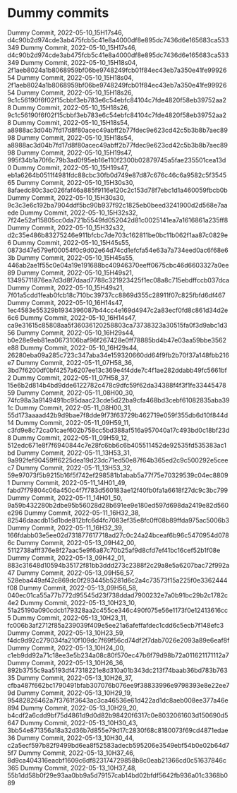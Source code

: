 # Dummy commits

Dummy Commit, 2022-05-10_15H17s46, d4c90b2d974cde3ab475fcb5c41e8a4000df8e895dc7436d6e165683ca533349
Dummy Commit, 2022-05-10_15H17s46, d4c90b2d974cde3ab475fcb5c41e8a4000df8e895dc7436d6e165683ca533349
Dummy Commit, 2022-05-10_15H18s04, 2f1aeb8024a1b8068959bf06be9748249fcb01f84ec43eb7a350e41fe9992654
Dummy Commit, 2022-05-10_15H18s04, 2f1aeb8024a1b8068959bf06be9748249fcb01f84ec43eb7a350e41fe9992654
Dummy Commit, 2022-05-10_15H18s26, 9c1c56190f6f02f15cbbf3eb783e6c54ebfc84104c7fde4820f58eb39752aa28
Dummy Commit, 2022-05-10_15H18s26, 9c1c56190f6f02f15cbbf3eb783e6c54ebfc84104c7fde4820f58eb39752aa28
Dummy Commit, 2022-05-10_15H18s54, a8988ac3d04b7fd17d8f80acec49abff2b77fdec9e623cd42c5b3b8b7aec8998
Dummy Commit, 2022-05-10_15H18s54, a8988ac3d04b7fd17d8f80acec49abff2b77fdec9e623cd42c5b3b8b7aec8998
Dummy Commit, 2022-05-10_15H19s47, 995f34b1a70f6c79b3ad0f95eb16e110f2300b02879745a5fae235501cea13d0
Dummy Commit, 2022-05-10_15H19s47, eb1a6264b0511f4981fdc88cbc30fb0d749e87d87c676c46c6a9582c5f354565
Dummy Commit, 2022-05-10_15H30s30, 8afaedc80c3ac026faf46a885f9116e120c2c153d78f7ebc1d1a460059fbcb0b
Dummy Commit, 2022-05-10_15H30s30, 9c3c3e6c192ba7904ddf5bc90b937f92c1825eb0beed3241900d2d568e7aaede
Dummy Commit, 2022-05-10_15H32s32, 7f24e52af15805cc0da721b5549fd052042d81c0025141ea7a1616861a235ff8
Dummy Commit, 2022-05-10_15H32s32, d2c35e486b83275246e911bfcbc7de703c162811be0bc11b062f1aa87c0829e6
Dummy Commit, 2022-05-10_15H45s55, 0873d47e579ef00054f0c9d02e64d74cd1efcfa54e63a7a734eed0ac6f68e63b
Dummy Commit, 2022-05-10_15H45s55, 446ab2ae1f55c0e04a19e191688bc40946370eeff0675cbc46d6603327a0ee89
Dummy Commit, 2022-05-10_15H49s21, 13495711876ea7d3d8f7daad7788c321923425f1ec08a8c715ebdffccb037dca
Dummy Commit, 2022-05-10_15H49s21, 7f01a5cdd1feab0fcb18c710bc39737cc8869d355c28911f07c825fbfd6df467
Dummy Commit, 2022-05-10_16H14s47, 1ec4583e55329b1934396087b44cc4e169d4947c2a83ecf0fd8c861d34d2e6c6
Dummy Commit, 2022-05-10_16H14s47, ca9e31615c85808aa5f36036120258803ca73738323a30515fa0f3d9abc1d356
Dummy Commit, 2022-05-10_16H29s44, b0e28e9eb81ea0673106baf96f267428e0ff78885bd4b47e03aa59bbe3562e88
Dummy Commit, 2022-05-10_16H29s44, 26280eba09a285c723c347aba34e159320660dd64f9fb2b70f37a148fbb216e7
Dummy Commit, 2022-05-11_07H58_36, 3bd7f6200df0bf4257a6207ee13c369e4f4dde7c4f1ae282ddabb49fc5661bf2
Dummy Commit, 2022-05-11_07H58_37, 15e6b2d814b4bd9dde6122782c478c9dfc59f62da34388f4f3f1fe3344547859
Dummy Commit, 2022-05-11_08H00_30, 74fc98a3a9149491bc95daac23cde5d22ba9cfa468bd3cebf61082835aba391c
Dummy Commit, 2022-05-11_08H00_31, 55d173aaaad42b9d9bae7f8dde9f73f63729b462719e059f355db6d10f844d14
Dummy Commit, 2022-05-11_09H59_11, c3fd9e8c72ca01caef602b758cc5bd388af516a957040a17c493bd0c18bf23d8
Dummy Commit, 2022-05-11_09H59_12, 512edc671e8f7f6940844c7e28fc6bb6c6b405511452de92535fd535383ac1bd
Dummy Commit, 2022-05-11_13H53_31, 9a992fef90459ff6225dea19d23dc71ed50e87f64b365ed2c9c500292e5ceec7
Dummy Commit, 2022-05-11_13H53_32, 59e97073f5b9215b16f5f742ef298581b1abab5a77f75e70329539c04ec88091
Dummy Commit, 2022-05-11_14H01_49, fabd7f79804c06a450c4f7f783d560183ae12f40fb0fa1a6618f27dc9c3bc799
Dummy Commit, 2022-05-11_14H01_50, 9a59b432280b2dbe95b56028d28b691ee9e180ed597d698da2419e82d560e296
Dummy Commit, 2022-05-11_16H32_38, 82546daacdb15d1bde812bfc6d4fc7083ef35e8fc0ff08b89ffda975ac5006b3
Dummy Commit, 2022-05-11_16H32_39, 166fdabb03e5ee02d731877617718ad27c0c24a24bceaf6b96c5470954d0786c
Dummy Commit, 2022-05-13_09H42_00, 5112738afff376e8f27aac5e9f6a87c70b25af9d8cfd7ef41bc16cef52b1f08e
Dummy Commit, 2022-05-13_09H42_01, 883c31648d10594b35172f81bb3ddd273c2388f2c29a8e5a6207bac72f992a47
Dummy Commit, 2022-05-13_09H56_57, 528eba449af42c869dc0f293445b5281d6c2a4c73573f15a225f0e3362444f08
Dummy Commit, 2022-05-13_09H56_58, 040ec01ca55a77b772d95545d23f738ddad7900232e7a0b91bc29b2c1782c4e2
Dummy Commit, 2022-05-13_10H23_10, 51a25190a090cdcb179328aa2c455ce346c490f075e56e1173f0e12413616cc5
Dummy Commit, 2022-05-13_10H23_11, fc006b3af2712f85a239039f409e5ee21a6afeffafdec1cdd6c5ecb7f148efc3
Dummy Commit, 2022-05-13_10H23_59, f4dc9d92c279034fa210f109dc7f69f56cd74df2f7dab7026e2093a89e6eaf8f
Dummy Commit, 2022-05-13_10H24_00, c1eb9dd92a71c18ee3e5b234a08c80f570ec47b6f79d98b72a011621171112a7
Dummy Commit, 2022-05-13_10H26_36, 892b3755c9aa5193df47318221e8d310a01b343dc213f74baab36bd783b76335
Dummy Commit, 2022-05-13_10H26_37, cfba487f662bc1790491bfab307076b076ee9f38833996e9798393e8e22ee79d
Dummy Commit, 2022-05-13_10H29_19, 95482826462a7f3761f3643ac3ca46536e61d422ad1dc8aeb008ee377a46e894
Dummy Commit, 2022-05-13_10H29_20, b4cdf2a6cdd9bf75d4861d9d0d82b98420f6317c0e8032061603d150690d5647
Dummy Commit, 2022-05-13_10H30_43, 3bb54e871356a18a32d36b7d855e79d17c2830f68c8180073f69cd4871edae36
Dummy Commit, 2022-05-13_10H30_44, c2a5ecf597b82f9499bd6ea8f52583adecb595206e3549ebf54b0e02b64d75f7
Dummy Commit, 2022-05-13_10H37_46, 8d9ca404316eacbf1609c6df823174729858b8c0eab21366cd0c51637846c365
Dummy Commit, 2022-05-13_10H37_48, 55b1dd58b0f29e93aa0bb9a5d79157cab14bd02bfdf5642fb936a01c3368b089
